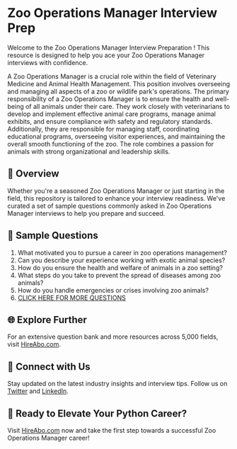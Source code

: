 # Zoo Operations Manager Interview Prep

Welcome to the Zoo Operations Manager Interview Preparation ! This resource is designed to help you ace your Zoo Operations Manager interviews with confidence.

A Zoo Operations Manager is a crucial role within the field of Veterinary Medicine and Animal Health Management. This position involves overseeing and managing all aspects of a zoo or wildlife park's operations. The primary responsibility of a Zoo Operations Manager is to ensure the health and well-being of all animals under their care. They work closely with veterinarians to develop and implement effective animal care programs, manage animal exhibits, and ensure compliance with safety and regulatory standards. Additionally, they are responsible for managing staff, coordinating educational programs, overseeing visitor experiences, and maintaining the overall smooth functioning of the zoo. The role combines a passion for animals with strong organizational and leadership skills.

## 🚀 Overview

Whether you're a seasoned Zoo Operations Manager or just starting in the field, this repository is tailored to enhance your interview readiness. We've curated a set of sample questions commonly asked in Zoo Operations Manager interviews to help you prepare and succeed.

## 📝 Sample Questions

1. What motivated you to pursue a career in zoo operations management?
2. Can you describe your experience working with exotic animal species?
3. How do you ensure the health and welfare of animals in a zoo setting?
4. What steps do you take to prevent the spread of diseases among zoo animals?
5. How do you handle emergencies or crises involving zoo animals?
6. [CLICK HERE FOR MORE QUESTIONS](https://hireabo.com/job/24_3_19/Zoo%20Operations%20Manager)

## 🌐 Explore Further

For an extensive question bank and more resources across 5,000 fields, visit [HireAbo.com](https://www.hireabo.com).

## 📱 Connect with Us

Stay updated on the latest industry insights and interview tips. Follow us on [Twitter](https://twitter.com/hireabo) and [LinkedIn](https://www.linkedin.com/in/hire-abo-3609972a8/).

## 🚀 Ready to Elevate Your Python Career?

Visit [HireAbo.com](https://www.hireabo.com) now and take the first step towards a successful Zoo Operations Manager career!